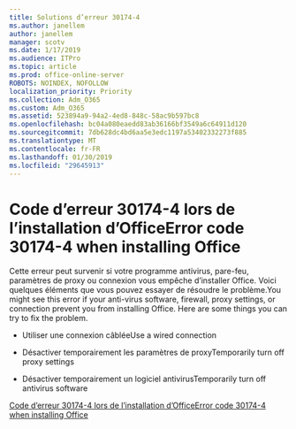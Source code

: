 ```yaml
---
title: Solutions d’erreur 30174-4
ms.author: janellem
author: janellem
manager: scotv
ms.date: 1/17/2019
ms.audience: ITPro
ms.topic: article
ms.prod: office-online-server
ROBOTS: NOINDEX, NOFOLLOW
localization_priority: Priority
ms.collection: Adm_O365
ms.custom: Adm_O365
ms.assetid: 523894a9-94a2-4ed8-848c-58ac9b597bc8
ms.openlocfilehash: bc04a080eaedd83ab36166bf3549a6c64911d120
ms.sourcegitcommit: 7db628dc4bd6aa5e3edc1197a53402332273f885
ms.translationtype: MT
ms.contentlocale: fr-FR
ms.lasthandoff: 01/30/2019
ms.locfileid: "29645913"
---
```

# <a name="error-code-30174-4-when-installing-office"></a><span data-ttu-id="27d2d-102">Code d’erreur 30174-4 lors de l’installation d’Office</span><span class="sxs-lookup"><span data-stu-id="27d2d-102">Error code 30174-4 when installing Office</span></span>

<span data-ttu-id="27d2d-p101">Cette erreur peut survenir si votre programme antivirus, pare-feu, paramètres de proxy ou connexion vous empêche d’installer Office. Voici quelques éléments que vous pouvez essayer de résoudre le problème.</span><span class="sxs-lookup"><span data-stu-id="27d2d-p101">You might see this error if your anti-virus software, firewall, proxy settings, or connection prevent you from installing Office. Here are some things you can try to fix the problem.</span></span>
  
- <span data-ttu-id="27d2d-105">Utiliser une connexion câblée</span><span class="sxs-lookup"><span data-stu-id="27d2d-105">Use a wired connection</span></span>
    
- <span data-ttu-id="27d2d-106">Désactiver temporairement les paramètres de proxy</span><span class="sxs-lookup"><span data-stu-id="27d2d-106">Temporarily turn off proxy settings</span></span>
    
- <span data-ttu-id="27d2d-107">Désactiver temporairement un logiciel antivirus</span><span class="sxs-lookup"><span data-stu-id="27d2d-107">Temporarily turn off antivirus software</span></span>
    
[<span data-ttu-id="27d2d-108">Code d’erreur 30174-4 lors de l’installation d’Office</span><span class="sxs-lookup"><span data-stu-id="27d2d-108">Error code 30174-4 when installing Office</span></span>](https://support.office.com/article/5d5551db-266f-47b3-93fc-d51c2e8f4c0b?wt.mc_id=Alchemy_ClientDIA)
  

